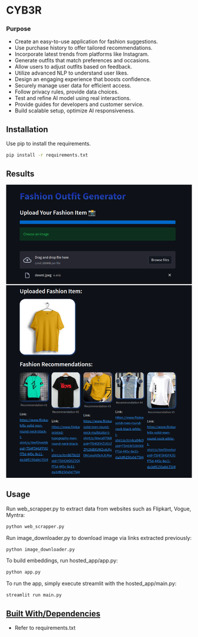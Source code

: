 # CYB3R
### Purpose

- Create an easy-to-use application for fashion suggestions.
- Use purchase history to offer tailored recommendations.
- Incorporate latest trends from platforms like Instagram.
- Generate outfits that match preferences and occasions.
- Allow users to adjust outfits based on feedback.
- Utilize advanced NLP to understand user likes.
- Design an engaging experience that boosts confidence.
- Securely manage user data for efficient access.
- Follow privacy rules, provide data choices.
- Test and refine AI model using real interactions.
- Provide guides for developers and customer service.
- Build scalable setup, optimize AI responsiveness.

## Installation

Use pip to install the requirements.

~~~bash
pip install -r requirements.txt
~~~

## Results
![grid1.png](grid1.png)
![grid2.png](grid2.png)

## Usage

Run web_scrapper.py to extract data from websites such as Flipkart, Vogue, Myntra:
```bash
python web_scrapper.py
```

Run image_downloader.py to download image via links extracted previously:
```bash
python image_downloader.py
```


To build embeddings, run hosted_app/app.py:
```bash
python app.py
```


To run the app, simply execute streamlit with the hosted_app/main.py:
```bash
streamlit run main.py
```




## [Built With/Dependencies](dependencies)

- Refer to requirements.txt
